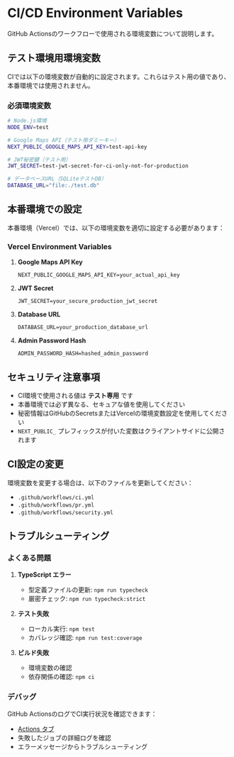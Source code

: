 # CI/CD Environment Variables

GitHub Actionsのワークフローで使用される環境変数について説明します。

## テスト環境用環境変数

CIでは以下の環境変数が自動的に設定されます。これらはテスト用の値であり、本番環境では使用されません。

### 必須環境変数

```bash
# Node.js環境
NODE_ENV=test

# Google Maps API（テスト用ダミーキー）
NEXT_PUBLIC_GOOGLE_MAPS_API_KEY=test-api-key

# JWT秘密鍵（テスト用）
JWT_SECRET=test-jwt-secret-for-ci-only-not-for-production

# データベースURL（SQLiteテストDB）
DATABASE_URL="file:./test.db"
```

## 本番環境での設定

本番環境（Vercel）では、以下の環境変数を適切に設定する必要があります：

### Vercel Environment Variables

1. **Google Maps API Key**
   ```
   NEXT_PUBLIC_GOOGLE_MAPS_API_KEY=your_actual_api_key
   ```

2. **JWT Secret**
   ```
   JWT_SECRET=your_secure_production_jwt_secret
   ```

3. **Database URL**
   ```
   DATABASE_URL=your_production_database_url
   ```

4. **Admin Password Hash**
   ```
   ADMIN_PASSWORD_HASH=hashed_admin_password
   ```

## セキュリティ注意事項

- CI環境で使用される値は **テスト専用** です
- 本番環境では必ず異なる、セキュアな値を使用してください
- 秘密情報はGitHubのSecretsまたはVercelの環境変数設定を使用してください
- `NEXT_PUBLIC_` プレフィックスが付いた変数はクライアントサイドに公開されます

## CI設定の変更

環境変数を変更する場合は、以下のファイルを更新してください：

- `.github/workflows/ci.yml`
- `.github/workflows/pr.yml`
- `.github/workflows/security.yml`

## トラブルシューティング

### よくある問題

1. **TypeScript エラー**
   - 型定義ファイルの更新: `npm run typecheck`
   - 厳密チェック: `npm run typecheck:strict`

2. **テスト失敗**
   - ローカル実行: `npm test`
   - カバレッジ確認: `npm run test:coverage`

3. **ビルド失敗**
   - 環境変数の確認
   - 依存関係の確認: `npm ci`

### デバッグ

GitHub ActionsのログでCI実行状況を確認できます：
- [Actions タブ](https://github.com/theta-prog/Train-camp-map/actions)
- 失敗したジョブの詳細ログを確認
- エラーメッセージからトラブルシューティング
